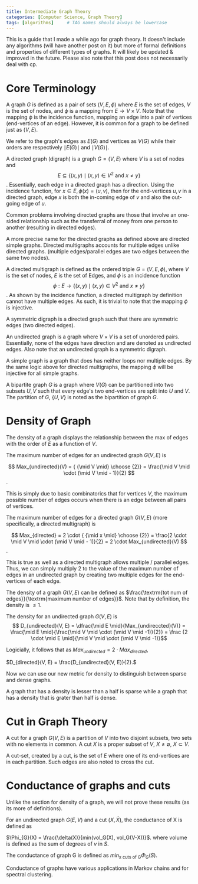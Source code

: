 ```yaml
---
title: Intermediate Graph Theory 
categories: [Computer Science, Graph Theory]
tags: [algorithms]     # TAG names should always be lowercase
--- 
```

This is a guide that I made a while ago for graph theory. It doesn't include any algorithms (will have another post on it) but more of formal definitions and properties of different types of graphs. It will likely be updated & improved in the future. Please also note that this post does not necessarily deal with cp. 

# Core Terminology 

A graph $G$ is defined as a pair of sets $(V, E, \phi)$ where $E$ is the set of edges, $V$ is the set of nodes, and $\phi$ is a mapping from $E \rightarrow V \times V$. Note that the mapping $\phi$ is the incidence function, mapping an edge into a pair of vertices (end-vertices of an edge). However, it is common for a graph to be defined just as $(V, E)$. 

We refer to the graph's edges as $E(G)$ and vertices as $V(G)$ while their orders are respectively $\mid E(G) \mid$ and $\mid V(G) \mid$. 

A directed graph (digraph) is a graph $G = (V, E)$ where $V$ is a set of nodes and $$E \subseteq \{ (x, y) \mid (x,y) \in V^{2} \textrm{ and  } x \neq y \} $$. Essentially, each edge in a directed graph has a direction. Using the incidence function, for $x \in E, \phi(x) = (u, v)$, then for the end-vertices $u, v$ in a directed graph, edge $x$ is both the in-coming edge of $v$ and also the out-going edge of $u$.    

Common problems involving directed graphs are those that involve an one-sided relationship such as the transferral of money from one person to another (resulting in directed edges). 

A more precise name for the directed graphs as defined above are directed simple graphs. Directed multigraphs accounts for multiple edges unlike directed graphs. (multiple edges/parallel edges are two edges between the same two nodes).  

A directed multigraph is defined as the ordered triple $G = (V, E, \phi)$, where $V$ is the set of nodes, $E$ is the set of Edges, and $\phi$ is an incidence function $$ \phi: E \rightarrow \{(x,y) \mid (x,y) \in V^{2} \textrm{ and } x \neq y \}$$. As shown by the incidence function, a directed multigraph by definition cannot have multiple edges. As such, it is trivial to note that the mapping $\phi$ is injective. 

A symmetric digraph is a directed graph such that there are symmetric edges (two directed edges).

An undirected graph is a graph where $V \times V$ is a set of unordered pairs. Essentially, none of the edges have direction and are denoted as undirected edges. Also note that an undirected graph is a symmetric digraph. 

A simple graph is a graph that does has neither loops nor multiple edges. By the same logic above for directed multigraphs, the mapping $\phi$ will be injective for all simple graphs. 

A bipartite graph $G$ is a graph where $V(G)$ can be partitioned into two subsets $U, V$ such that every edge's two end-vertices are split into $U$ and $V$. The partition of $G$, $\{U, V\}$ is noted as the bipartition of graph $G$.  

# Density of Graph  
The density of a graph displays the relationship between the max of edges with the order of $E$ as a function of $V$. 

The maximum number of edges for an undirected graph $G(V,E)$ is 

$$ Max_{undirected}(V) = { {\mid V \mid} \choose {2}} = \frac{\mid V \mid \cdot (\mid V \mid - 1)}{2} $$. 

This is simply due to basic combinatorics that for vertices $V$, the maximum possible number of edges occurs when there is an edge between all pairs of vertices. 

The maximum number of edges for a directed graph $G(V,E)$ (more specifically, a directed multigraph) is 

$$ Max_{directed} = 2 \cdot { {\mid x \mid} \choose {2}} = \frac{2 \cdot \mid V \mid \cdot (\mid V \mid - 1)}{2} = 2 \cdot Max_{undirected}(V) $$. 

This is true as well as a directed multigraph allows multiple / parallel edges. Thus, we can simply multiply 2 to the value of the maximum number of edges in an undirected graph by creating two multiple edges for the end-vertices of each edge. 

The density of a graph $G(V, E)$ can be defined as $\frac{\textrm{tot num of edges}}{\textrm{maximum number of edges}}$. Note that by definition, the density is $\leq 1$. 

The density for an undirected graph $G(V, E)$ is 
$$  D_{undirected}(V, E) = \dfrac{\mid E \mid}{Max_{undireccted}(V)}  = \frac{\mid E \mid}{\frac{\mid V \mid \cdot (\mid V \mid -1)}{2}} = \frac {2 \cdot \mid E \mid}{\mid V \mid \cdot (\mid V \mid -1)}$$ 

Logicially, it follows that as $Max_{undirected} = 2 \cdot Max_{directed}$, 

$D_{directed}(V, E) = \frac{D_{undirected}(V, E)}{2}.$ 

Now we can use our new metric for density to distinguish between sparse and dense graphs. 

A graph that has a density is lesser than a half is sparse while a graph that has a density that is grater than half is dense. 


# Cut in Graph Theory 

A cut for a graph $G(V,E)$ is a partition of $V$ into two disjoint subsets, two sets with no elements in common. A cut $X$ is a proper subset of $V$, $X \neq \emptyset$, $X \subset V$. 

A cut-set, created by a cut, is the set of $E$ where one of its end-vertices are in each partition. Such edges are also noted to cross the cut. 

# Conductance of graphs and cuts   

Unlike the section for density of a graph, we will not prove these results (as its more of definitions). 

For an undirected graph $G(E,V)$ and a cut $(X, \bar{X})$, the conductance of X is defined as 

$\Phi_{G}(X) = \frac{\delta(X)}{min(vol_G(X), vol_G(V-X))}$. where volume is 
defined as the sum of degrees of $v$ in $S$. 

The conductance of graph G is defined as $min_{\textrm{x cuts of G}}\Phi_{G}(S)$. 

Conductance of graphs have various applications in Markov chains and for spectral clustering. 

